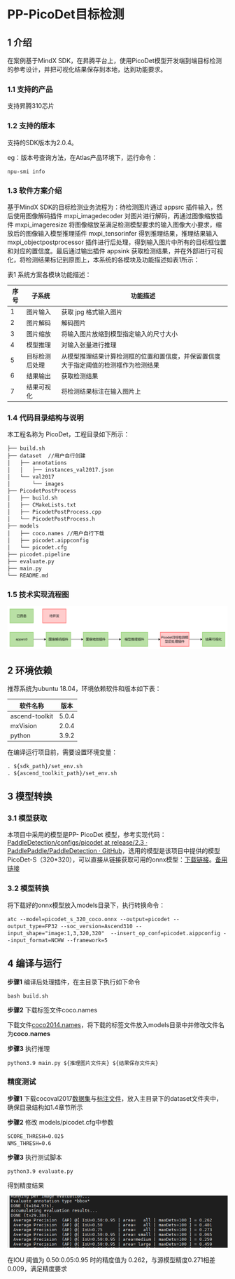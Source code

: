 # PP-PicoDet目标检测

## 1 介绍
在案例基于MindX SDK，在昇腾平台上，使用PicoDet模型开发端到端目标检测的参考设计，并把可视化结果保存到本地，达到功能要求。

### 1.1 支持的产品

支持昇腾310芯片

### 1.2 支持的版本

支持的SDK版本为2.0.4。

eg：版本号查询方法，在Atlas产品环境下，运行命令：

```
npu-smi info
```

### 1.3 软件方案介绍

基于MindX SDK的目标检测业务流程为：待检测图片通过 appsrc 插件输入，然后使用图像解码插件 mxpi_imagedecoder 对图片进行解码，再通过图像缩放插件 mxpi_imageresize 将图像缩放至满足检测模型要求的输入图像大小要求，缩放后的图像输入模型推理插件 mxpi_tensorinfer 得到推理结果，推理结果输入 mxpi_objectpostprocessor 插件进行后处理，得到输入图片中所有的目标框位置和对应的置信度。最后通过输出插件 appsink 获取检测结果，并在外部进行可视化，将检测结果标记到原图上，本系统的各模块及功能描述如表1所示：

表1 系统方案各模块功能描述：

| 序号 | 子系统         | 功能描述                                                     |
| ---- | -------------- | ------------------------------------------------------------ |
| 1    | 图片输入       | 获取 jpg 格式输入图片                                        |
| 2    | 图片解码       | 解码图片                                                     |
| 3    | 图片缩放       | 将输入图片放缩到模型指定输入的尺寸大小                       |
| 4    | 模型推理       | 对输入张量进行推理                                           |
| 5    | 目标检测后处理 | 从模型推理结果计算检测框的位置和置信度，并保留置信度大于指定阈值的检测框作为检测结果 |
| 6    | 结果输出       | 获取检测结果                                                 |
| 7    | 结果可视化     | 将检测结果标注在输入图片上                                   |

### 1.4 代码目录结构与说明

本工程名称为 PicoDet，工程目录如下所示：

```
├── build.sh
├── dataset  //用户自行创建
│   ├── annotations
│   │   ├── instances_val2017.json
│   └── val2017
│       └── images
├── PicodetPostProcess
│   ├── build.sh
│   ├── CMakeLists.txt
│   ├── PicodetPostProcess.cpp
│   └── PicodetPostProcess.h
├── models
│   ├── coco.names //用户自行下载
│   ├── picodet.aippconfig
│   └── picodet.cfg
├── picodet.pipeline
├── evaluate.py
├── main.py
└── README.md
```

### 1.5 技术实现流程图

![sdk流程图](./images/sdk流程图.png)

## 2 环境依赖

推荐系统为ubuntu 18.04，环境依赖软件和版本如下表：

| 软件名称       | 版本  |
| -------------- | ----- |
| ascend-toolkit | 5.0.4 |
| mxVision       | 2.0.4 |
| python         | 3.9.2 |

在编译运行项目前，需要设置环境变量：

```
. ${sdk_path}/set_env.sh
. ${ascend_toolkit_path}/set_env.sh
```

## 3 模型转换

### 3.1 模型获取

本项目中采用的模型是PP- PicoDet 模型，参考实现代码：[PaddleDetection/configs/picodet at release/2.3 · PaddlePaddle/PaddleDetection · GitHub](https://github.com/PaddlePaddle/PaddleDetection/tree/release/2.3/configs/picodet)，选用的模型是该项目中提供的模型 PicoDet-S（320*320），可以直接从链接获取可用的onnx模型：[下载链接](https://paddledet.bj.bcebos.com/deploy/third_engine/picodet_s_320_coco.onnx)。[备用链接](https://mindx.sdk.obs.cn-north-4.myhuaweicloud.com/mindxsdk-referenceapps%20/contrib/Picodet/picodet_s_320_coco.onnx)

### 3.2 模型转换

将下载好的onnx模型放入models目录下，执行转换命令：

```
atc --model=picodet_s_320_coco.onnx --output=picodet --output_type=FP32 --soc_version=Ascend310 --input_shape="image:1,3,320,320"  --insert_op_conf=picodet.aippconfig --input_format=NCHW --framework=5
```

## 4 编译与运行
**步骤1**  编译后处理插件，在主目录下执行如下命令

```
bash build.sh
```

**步骤2**  下载标签文件coco.names

下载文件[coco2014.names](https://gitee.com/ascend/ModelZoo-PyTorch/blob/master/ACL_PyTorch/built-in/cv/Yolov3_for_Pytorch/coco2014.names)，将下载的标签文件放入models目录中并修改文件名为**coco.names**

**步骤3**  执行推理

```
python3.9 main.py ${推理图片文件夹} ${结果保存文件夹}
```

### 精度测试

**步骤1**  下载cocoval2017[数据集](http://images.cocodataset.org/zips/val2017.zip)与[标注文件](http://images.cocodataset.org/annotations/stuff_annotations_trainval2017.zip)，放入主目录下的dataset文件夹中，确保目录结构如1.4章节所示

**步骤2**  修改 models/picodet.cfg中参数

```
SCORE_THRESH=0.025
NMS_THRESH=0.6
```

**步骤3**  执行测试脚本

```
python3.9 evaluate.py
```

得到精度结果

![image-20220711104324559](./images/精度结果.png)

在IOU 阈值为 0.50:0.05:0.95 时的精度值为 0.262，与源模型精度0.271相差0.009，满足精度要求